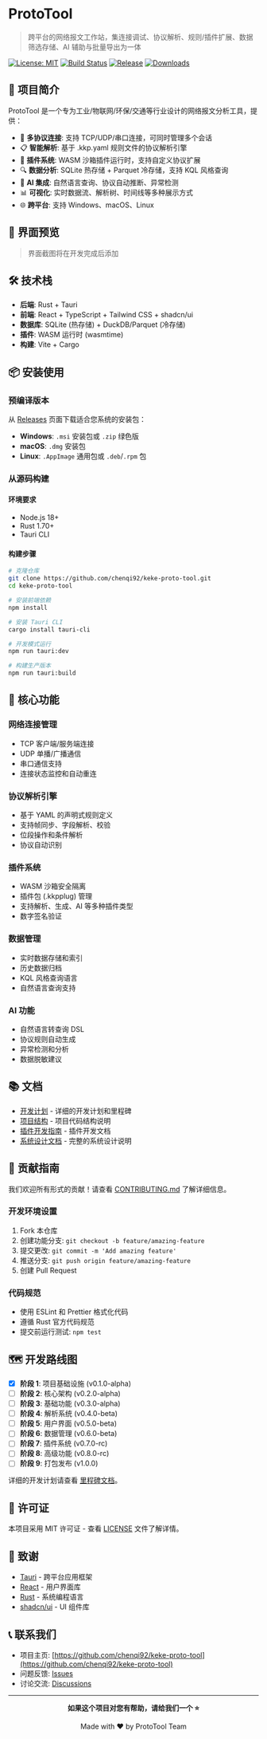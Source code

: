 # ProtoTool

> 跨平台的网络报文工作站，集连接调试、协议解析、规则/插件扩展、数据筛选存储、AI 辅助与批量导出为一体

[![License: MIT](https://img.shields.io/badge/License-MIT-yellow.svg)](https://opensource.org/licenses/MIT)
[![Build Status](https://github.com/chenqi92/keke-proto-tool/workflows/CI/badge.svg)](https://github.com/chenqi92/keke-proto-tool/actions)
[![Release](https://img.shields.io/github/v/release/chenqi92/keke-proto-tool)](https://github.com/chenqi92/keke-proto-tool/releases)
[![Downloads](https://img.shields.io/github/downloads/chenqi92/keke-proto-tool/total)](https://github.com/chenqi92/keke-proto-tool/releases)

## 🚀 项目简介

ProtoTool 是一个专为工业/物联网/环保/交通等行业设计的网络报文分析工具，提供：

- 🔌 **多协议连接**: 支持 TCP/UDP/串口连接，可同时管理多个会话
- 📋 **智能解析**: 基于 .kkp.yaml 规则文件的协议解析引擎
- 🧩 **插件系统**: WASM 沙箱插件运行时，支持自定义协议扩展
- 🔍 **数据分析**: SQLite 热存储 + Parquet 冷存储，支持 KQL 风格查询
- 🤖 **AI 集成**: 自然语言查询、协议自动推断、异常检测
- 📊 **可视化**: 实时数据流、解析树、时间线等多种展示方式
- 🌐 **跨平台**: 支持 Windows、macOS、Linux

## 📸 界面预览

> 界面截图将在开发完成后添加

## 🛠️ 技术栈

- **后端**: Rust + Tauri
- **前端**: React + TypeScript + Tailwind CSS + shadcn/ui
- **数据库**: SQLite (热存储) + DuckDB/Parquet (冷存储)
- **插件**: WASM 运行时 (wasmtime)
- **构建**: Vite + Cargo

## 📦 安装使用

### 预编译版本

从 [Releases](https://github.com/chenqi92/keke-proto-tool/releases) 页面下载适合您系统的安装包：

- **Windows**: `.msi` 安装包或 `.zip` 绿色版
- **macOS**: `.dmg` 安装包
- **Linux**: `.AppImage` 通用包或 `.deb`/`.rpm` 包

### 从源码构建

#### 环境要求

- Node.js 18+
- Rust 1.70+
- Tauri CLI

#### 构建步骤

```bash
# 克隆仓库
git clone https://github.com/chenqi92/keke-proto-tool.git
cd keke-proto-tool

# 安装前端依赖
npm install

# 安装 Tauri CLI
cargo install tauri-cli

# 开发模式运行
npm run tauri:dev

# 构建生产版本
npm run tauri:build
```

## 🎯 核心功能

### 网络连接管理
- TCP 客户端/服务端连接
- UDP 单播/广播通信
- 串口通信支持
- 连接状态监控和自动重连

### 协议解析引擎
- 基于 YAML 的声明式规则定义
- 支持帧同步、字段解析、校验
- 位段操作和条件解析
- 协议自动识别

### 插件系统
- WASM 沙箱安全隔离
- 插件包 (.kkpplug) 管理
- 支持解析、生成、AI 等多种插件类型
- 数字签名验证

### 数据管理
- 实时数据存储和索引
- 历史数据归档
- KQL 风格查询语言
- 自然语言查询支持

### AI 功能
- 自然语言转查询 DSL
- 协议规则自动生成
- 异常检测和分析
- 数据脱敏建议

## 📚 文档

- [开发计划](./development-plan/README.md) - 详细的开发计划和里程碑
- [项目结构](./development-plan/project-structure.md) - 项目代码结构说明
- [插件开发指南](./Plug-in-development.md) - 插件开发文档
- [系统设计文档](./develop.md) - 完整的系统设计说明

## 🤝 贡献指南

我们欢迎所有形式的贡献！请查看 [CONTRIBUTING.md](./CONTRIBUTING.md) 了解详细信息。

### 开发环境设置

1. Fork 本仓库
2. 创建功能分支: `git checkout -b feature/amazing-feature`
3. 提交更改: `git commit -m 'Add amazing feature'`
4. 推送分支: `git push origin feature/amazing-feature`
5. 创建 Pull Request

### 代码规范

- 使用 ESLint 和 Prettier 格式化代码
- 遵循 Rust 官方代码规范
- 提交前运行测试: `npm test`

## 🗺️ 开发路线图

- [x] **阶段 1**: 项目基础设施 (v0.1.0-alpha)
- [ ] **阶段 2**: 核心架构 (v0.2.0-alpha)
- [ ] **阶段 3**: 基础功能 (v0.3.0-alpha)
- [ ] **阶段 4**: 解析系统 (v0.4.0-beta)
- [ ] **阶段 5**: 用户界面 (v0.5.0-beta)
- [ ] **阶段 6**: 数据管理 (v0.6.0-beta)
- [ ] **阶段 7**: 插件系统 (v0.7.0-rc)
- [ ] **阶段 8**: 高级功能 (v0.8.0-rc)
- [ ] **阶段 9**: 打包发布 (v1.0.0)

详细的开发计划请查看 [里程碑文档](./development-plan/milestones.md)。

## 📄 许可证

本项目采用 MIT 许可证 - 查看 [LICENSE](./LICENSE) 文件了解详情。

## 🙏 致谢

- [Tauri](https://tauri.app/) - 跨平台应用框架
- [React](https://reactjs.org/) - 用户界面库
- [Rust](https://www.rust-lang.org/) - 系统编程语言
- [shadcn/ui](https://ui.shadcn.com/) - UI 组件库

## 📞 联系我们

- 项目主页: [https://github.com/chenqi92/keke-proto-tool](https://github.com/chenqi92/keke-proto-tool)
- 问题反馈: [Issues](https://github.com/chenqi92/keke-proto-tool/issues)
- 讨论交流: [Discussions](https://github.com/chenqi92/keke-proto-tool/discussions)

---

<div align="center">

**如果这个项目对您有帮助，请给我们一个 ⭐️**

Made with ❤️ by ProtoTool Team

</div>
